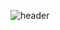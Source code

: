 ![header](https://capsule-render.vercel.app/api?type=waving&color=gradient&height=120&animation=fadeIn&section=footer&text=🇰🇷🍓🐶💻&fontAlign=1000)


<!--
**kennethJeong/kennethJeong** is a ✨ _special_ ✨ repository because its `README.md` (this file) appears on your GitHub profile.

Here are some ideas to get you started:

- 🔭 I’m currently working on ...
- 🌱 I’m currently learning ...
- 👯 I’m looking to collaborate on ...
- 🤔 I’m looking for help with ...
- 💬 Ask me about ...
- 📫 How to reach me: ...
- 😄 Pronouns: ...
- ⚡ Fun fact: ...
-->
